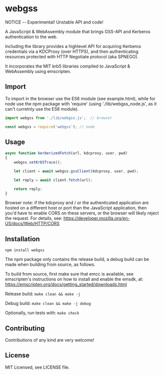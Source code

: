 # webgss

NOTICE -- Experimental! Unstable API and code!

A JavaScript & WebAssembly module that brings GSS-API and Kerberos authentication to the web.

Including the library provides a highlevel API for acquiring Kerberos credentials via a
KDCProxy (over HTTPS), and then authenticating resources protected with HTTP Negotiate
protocol (aka SPNEGO).

It incorporates the MIT krb5 libraries compiled to JavaScript & WebAssembly using emscripten.

## Import

To import in the browser use the ES6 module (see example.html), while for node use the npm
package with 'require' (using './lib/webgss_node.js', as it can't curretnly use the ES6 module).

```javascript
import webgss from './lib/webgss.js';  // browser

const webgss = require('webgss'); // node
```

## Usage

```javascript
async function kerberizedFetch(url, kdcproxy, user, pwd)
{
    webgss.setKrb5Trace();

    let client = await webgss.gssClient(kdcproxy, user, pwd);

    let reply = await client.fetch(url);

    return reply;
}
```

Browser note: if the kdcproxy and / or the authenticated application are hosted on a
different host or port than the JavaScript application, then you'd have to enable CORS
on these servers, or the browser will likely reject the request. For details, see:
https://developer.mozilla.org/en-US/docs/Web/HTTP/CORS

## Installation

`npm install webgss`

The npm package only contains the release build, a debug build can be made when building
from source, as follows.

To build from source, first make sure that emcc is available, see emscripten's
instructions on how to install and enable the emsdk, at:
https://emscripten.org/docs/getting_started/downloads.html

Release build: `make clean && make -j`

Debug build: `make clean && make -j debug`

Optionally, run tests with: `make check`

## Contributing

Contributions of any kind are very welcome!

## License

MIT Licensed, see LICENSE file.
